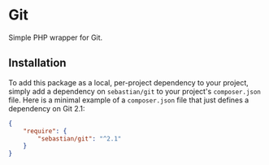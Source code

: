 # Git

Simple PHP wrapper for Git.

## Installation

To add this package as a local, per-project dependency to your project, simply add a dependency on `sebastian/git` to your project's `composer.json` file. Here is a minimal example of a `composer.json` file that just defines a dependency on Git 2.1:

```json
{
    "require": {
        "sebastian/git": "^2.1"
    }
}
```
